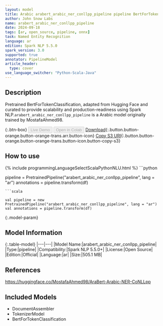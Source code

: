 ```yaml
---
layout: model
title: Arabic arabert_arabic_ner_conllpp_pipeline pipeline BertForTokenClassification from MostafaAhmed98
author: John Snow Labs
name: arabert_arabic_ner_conllpp_pipeline
date: 2024-09-18
tags: [ar, open_source, pipeline, onnx]
task: Named Entity Recognition
language: ar
edition: Spark NLP 5.5.0
spark_version: 3.0
supported: true
annotator: PipelineModel
article_header:
  type: cover
use_language_switcher: "Python-Scala-Java"
---
```


## Description

Pretrained BertForTokenClassification, adapted from Hugging Face and curated to provide scalability and production-readiness using Spark NLP.`arabert_arabic_ner_conllpp_pipeline` is a Arabic model originally trained by MostafaAhmed98.

{:.btn-box}
<button class="button button-orange" disabled>Live Demo</button>
<button class="button button-orange" disabled>Open in Colab</button>
[Download](https://s3.amazonaws.com/auxdata.johnsnowlabs.com/public/models/arabert_arabic_ner_conllpp_pipeline_ar_5.5.0_3.0_1726673958857.zip){:.button.button-orange.button-orange-trans.arr.button-icon}
[Copy S3 URI](s3://auxdata.johnsnowlabs.com/public/models/arabert_arabic_ner_conllpp_pipeline_ar_5.5.0_3.0_1726673958857.zip){:.button.button-orange.button-orange-trans.button-icon.button-copy-s3}

## How to use



<div class="tabs-box" markdown="1">
{% include programmingLanguageSelectScalaPythonNLU.html %}
```python

pipeline = PretrainedPipeline("arabert_arabic_ner_conllpp_pipeline", lang = "ar")
annotations =  pipeline.transform(df)   

```
```scala

val pipeline = new PretrainedPipeline("arabert_arabic_ner_conllpp_pipeline", lang = "ar")
val annotations = pipeline.transform(df)

```
</div>

{:.model-param}
## Model Information

{:.table-model}
|---|---|
|Model Name:|arabert_arabic_ner_conllpp_pipeline|
|Type:|pipeline|
|Compatibility:|Spark NLP 5.5.0+|
|License:|Open Source|
|Edition:|Official|
|Language:|ar|
|Size:|505.1 MB|

## References

https://huggingface.co/MostafaAhmed98/AraBert-Arabic-NER-CoNLLpp

## Included Models

- DocumentAssembler
- TokenizerModel
- BertForTokenClassification